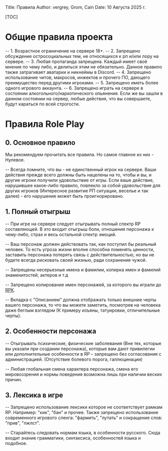 Title: Правила
Author: vergrey, Grom, Cain
Date: 10 Августа 2025 г.

[TOC]

# Общие правила проекта
-- 1. Возрастное ограничение на сервере 18+.
-- 2. Запрещено обсуждение остросоциальных тем, не относящихся к рп и/или лору на сервере.
-- 3. Любая пропаганда запрещена. Каждый имеет своё мнение по чему либо, и делиться этим не обязательно. Данное правило также затрагивает аватарки и никнеймы в Discord. 
-- 4. Запрещено использование читов, макросов, инжектов и прочего ПО, дающего преимущество перед другими игроками.
-- 5. Запрещено иметь более одного игрового аккаунта. 
-- 6. Запрещено играть на сервере в состоянии алкогольного/наркотического опьянения. Если же вы зашли в данном состоянии на сервер, любые действия, что вы совершаете, будут караться по всей строгости. 

# Правила Role Play

## 0. Основное правило
Мы рекомендуем прочитать все правила. Но самое главное из них - Нулевое.

-- Всегда помните, что вы - не единственный игрок на сервере. Ваши действия прежде всего должны быть нацелены на то, чтобы и вы, и другие игроки получили удовольствие от игры. Если ваше действие, нарушившее какое-либо правило, повлекло за собой удовольствие для других игроков (Интересное развитие РП ситуации, веселье и так далее) - его нарушение может быть проигнорировано.

## 1. Полный отыгрыш
-- При игре на сервере следует отыгрывать полный спектр RP составляющей. В это входит отыгрыш боли, отношения персонажа к чему-либо, страх и весь остальной спектр эмоций.

--  Ваш персонаж должен действовать так, как поступил бы реальный человек. То есть угроза жизни вполне способна поменять ценности, заставить персонажа потерять связь с действительностью, но вы не будете всегда рисковать своей жизнью, ради сохранения чужой.

-- Запрещены несерьезные имена и фамилии, копирка имен и фамилий знаменитостей, актеров и т.д

-- Запрещено копирование имен персонажей, за которого вы играли до [RPK](/wiki/docs/server_rules/termins#role-play-kill-rpk).

-- Вкладка с "Описанием" должна отображать только внешние черты вашего персонажа, то что вы можете заметить, посмотрев на человека даже беглым взглядом (К примеру изъяны, татуировки, отличительные черты).

## 2. Особенности персонажа
-- Отыгрывать психические, физические заболевания (Вне тех, которые вы указали при создании персонажа), которые вам дают привилегии или дополнительные особенности в RP – запрещено без согласования с администрацией. (Отсутствие болевого порога, галлюцинации)

-- Любая глобальная смена характера персонажа, смена его мировоззрения и нормы поведения возможна лишь при наличии веских причин. 

## 3. Лексика в игре
-- Запрещено использование лексики которое не соответствует рамкам RP. Например: "кик", "бан" и прочее. Также запрещено использование современного игрового сленга: "фармить", "лутать" и сокращение слов: "прив", "пжлст".

-- Старайтесь следовать нормам языка, в особенности русского. Сюда входит знание грамматики, синтаксиса, особенностей языка и подобное.